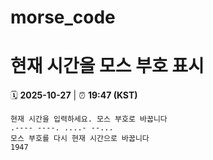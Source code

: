 # morse_code
# 현재 시간을 모스 부호 표시
<!-- MORSE_TIME_START -->
🗓️ **2025-10-27** | ⏰ **19:47 (KST)**

```
현재 시간을 입력하세요. 모스 부호로 바꿉니다
.---- ----. ....- --...
모스 부호를 다시 현재 시간으로 바꿉니다
1947
```
<!-- MORSE_TIME_END -->
